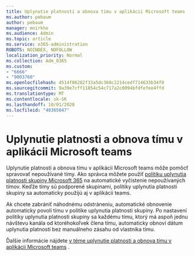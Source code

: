 ```yaml
---
title: Uplynutie platnosti a obnova tímu v aplikácii Microsoft teams
ms.author: pebaum
author: pebaum
manager: mnirkhe
ms.audience: Admin
ms.topic: article
ms.service: o365-administration
ROBOTS: NOINDEX, NOFOLLOW
localization_priority: Normal
ms.collection: Adm_O365
ms.custom:
- "6666"
- "9003760"
ms.openlocfilehash: 4514f06282f33a5dc360c2214cedf714633b34f0
ms.sourcegitcommit: 9a39e7cff11854c54c717a2c0094bfdfefee4ffd
ms.translationtype: MT
ms.contentlocale: sk-SK
ms.lasthandoff: 10/01/2020
ms.locfileid: "48365047"
---
```

# <a name="team-expiration-and-renewal-in-microsoft-teams"></a>Uplynutie platnosti a obnova tímu v aplikácii Microsoft teams

Uplynutie platnosti a obnova tímu v aplikácii Microsoft teams môže pomôcť spravovať nepoužívané tímy. Ako správca môžete použiť  [politiku uplynutia platnosti skupiny Microsoft 365](https://docs.microsoft.com/microsoft-365/admin/create-groups/office-365-groups-expiration-policy)  na automatické vyčistenie nepoužívaných tímov. Keďže tímy sú podporené skupinami, politiky uplynutia platnosti skupiny sa automaticky použijú aj v aplikácii teams.

Ak chcete zabrániť náhodnému odstráneniu, automatické obnovenie automaticky povolí tímu v politike uplynutia platnosti skupiny. Po nastavení politiky uplynutia platnosti skupiny sa každému tímu, ktorý má aspoň jednu návštevu kanála od ktoréhokoľvek člena tímu, automaticky obnoví dátum uplynutia platnosti bez manuálneho zásahu od vlastníka tímu.  

Ďalšie informácie nájdete  [v téme uplynutie platnosti a obnova tímu v aplikácii Microsoft teams](https://docs.microsoft.com/microsoftteams/team-expiration-renewal)  .
